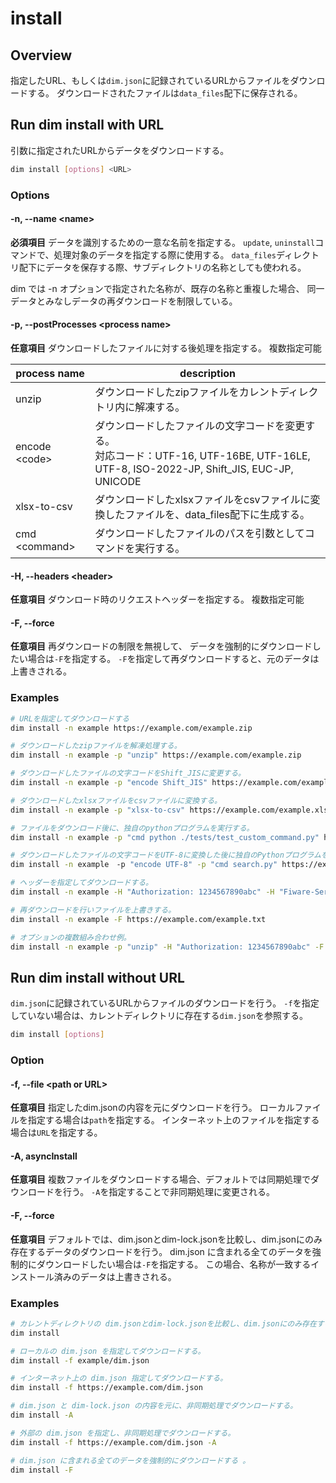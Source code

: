 # install

## Overview

指定したURL、もしくは`dim.json`に記録されているURLからファイルをダウンロードする。
ダウンロードされたファイルは`data_files`配下に保存される。

## Run dim install with URL

引数に指定されたURLからデータをダウンロードする。

```bash
dim install [options] <URL>
```

### Options

#### -n, --name \<name>

**必須項目**
データを識別するための一意な名前を指定する。
`update`, `uninstall`コマンドで、処理対象のデータを指定する際に使用する。
`data_files`ディレクトリ配下にデータを保存する際、サブディレクトリの名称としても使われる。

dim では -n オプションで指定された名称が、既存の名称と重複した場合、
同一データとみなしデータの再ダウンロードを制限している。

#### -p, --postProcesses \<process name>

**任意項目**
ダウンロードしたファイルに対する後処理を指定する。
複数指定可能

| process name   | description                                                                                                                                |
| -------------- | ------------------------------------------------------------------------------------------------------------------------------------------ |
| unzip          | ダウンロードしたzipファイルをカレントディレクトリ内に解凍する。                                                                            |
| encode \<code> | ダウンロードしたファイルの文字コードを変更する。<br>対応コード：UTF-16, UTF-16BE, UTF-16LE, UTF-8, ISO-2022-JP, Shift_JIS, EUC-JP, UNICODE |
| xlsx-to-csv    | ダウンロードしたxlsxファイルをcsvファイルに変換したファイルを、data_files配下に生成する。                                                  |
| cmd \<command> | ダウンロードしたファイルのパスを引数としてコマンドを実行する。                                                                             |

#### -H, --headers \<header>

**任意項目**
ダウンロード時のリクエストヘッダーを指定する。
複数指定可能

#### -F, --force

**任意項目**
再ダウンロードの制限を無視して、
データを強制的にダウンロードしたい場合は`-F`を指定する。
`-F`を指定して再ダウンロードすると、元のデータは上書きされる。

### Examples

```bash
# URLを指定してダウンロードする
dim install -n example https://example.com/example.zip

# ダウンロードしたzipファイルを解凍処理する。
dim install -n example -p "unzip" https://example.com/example.zip

# ダウンロードしたファイルの文字コードをShift_JISに変更する。
dim install -n example -p "encode Shift_JIS" https://example.com/example.txt

# ダウンロードしたxlsxファイルをcsvファイルに変換する。
dim install -n example -p "xlsx-to-csv" https://example.com/example.xlsx

# ファイルをダウンロード後に、独自のpythonプログラムを実行する。
dim install -n example -p "cmd python ./tests/test_custom_command.py" https://example.com/example.xlsx

# ダウンロードしたファイルの文字コードをUTF-8に変換した後に独自のPythonプログラムを用いて検索を行う。
dim install -n example　-p "encode UTF-8" -p "cmd search.py" https://example.com/example.txt

# ヘッダーを指定してダウンロードする。
dim install -n example -H "Authorization: 1234567890abc" -H "Fiware-Service: example"  https://example.com/example.txt

# 再ダウンロードを行いファイルを上書きする。
dim install -n example -F https://example.com/example.txt

# オプションの複数組み合わせ例。
dim install -n example -p "unzip" -H "Authorization: 1234567890abc" -F https://example.com/example.zip
```

## Run dim install without URL

`dim.json`に記録されているURLからファイルのダウンロードを行う。
`-f`を指定していない場合は、カレントディレクトリに存在する`dim.json`を参照する。

```bash
dim install [options]
```

### Option

#### -f, --file \<path or URL>

**任意項目**
指定したdim.jsonの内容を元にダウンロードを行う。
ローカルファイルを指定する場合は`path`を指定する。
インターネット上のファイルを指定する場合は`URL`を指定する。

#### -A, asyncInstall

**任意項目**
複数ファイルをダウンロードする場合、デフォルトでは同期処理でダウンロードを行う。
`-A`を指定することで非同期処理に変更される。

#### -F, --force

**任意項目**
デフォルトでは、dim.jsonとdim-lock.jsonを比較し、dim.jsonにのみ存在するデータのダウンロードを行う。
dim.json に含まれる全てのデータを強制的にダウンロードしたい場合は`-F`を指定する。
この場合、名称が一致するインストール済みのデータは上書きされる。

### Examples

```bash
# カレントディレクトリの dim.jsonとdim-lock.jsonを比較し、dim.jsonにのみ存在するデータのダウンロードする。
dim install

# ローカルの dim.json を指定してダウンロードする。
dim install -f example/dim.json

# インターネット上の dim.json 指定してダウンロードする。
dim install -f https://example.com/dim.json

# dim.json と dim-lock.json の内容を元に、非同期処理でダウンロードする。
dim install -A

# 外部の dim.json を指定し、非同期処理でダウンロードする。
dim install -f https://example.com/dim.json -A

# dim.json に含まれる全てのデータを強制的にダウンロードする 。
dim install -F
```
